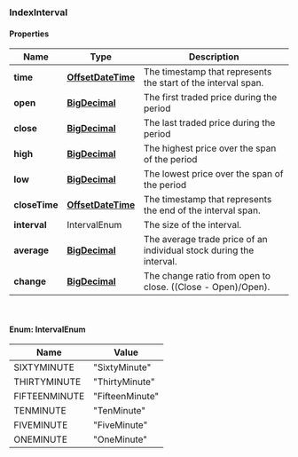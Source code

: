 
[//]: # (CLASS:IndexInterval)

[//]: # (KIND:object)

### IndexInterval

#### Properties

[//]: # (START_DEFINITION)

Name | Type | Description
------------ | ------------- | -------------
**time** | [**OffsetDateTime**](OffsetDateTime.md) | The timestamp that represents the start of the interval span. &nbsp;
**open** | [**BigDecimal**](BigDecimal.md) | The first traded price during the period &nbsp;
**close** | [**BigDecimal**](BigDecimal.md) | The last traded price during the period &nbsp;
**high** | [**BigDecimal**](BigDecimal.md) | The highest price over the span of the period &nbsp;
**low** | [**BigDecimal**](BigDecimal.md) | The lowest price over the span of the period &nbsp;
**closeTime** | [**OffsetDateTime**](OffsetDateTime.md) | The timestamp that represents the end of the interval span. &nbsp;
**interval** | IntervalEnum | The size of the interval. &nbsp;
**average** | [**BigDecimal**](BigDecimal.md) | The average trade price of an individual stock during the interval. &nbsp;
**change** | [**BigDecimal**](BigDecimal.md) | The change ratio from open to close.  ((Close - Open)/Open). &nbsp;

[//]: # (END_DEFINITION)


[//]: # (CONTAINED_CLASS:OffsetDateTime)


[//]: # (CONTAINED_CLASS:BigDecimal)


[//]: # (CONTAINED_CLASS:BigDecimal)


[//]: # (CONTAINED_CLASS:BigDecimal)


[//]: # (CONTAINED_CLASS:BigDecimal)


[//]: # (CONTAINED_CLASS:OffsetDateTime)


[//]: # (CONTAINED_CLASS:BigDecimal)


[//]: # (CONTAINED_CLASS:BigDecimal)



<br/>

#### Enum: IntervalEnum

Name | Value
---- | -----
SIXTYMINUTE | &quot;SixtyMinute&quot;
THIRTYMINUTE | &quot;ThirtyMinute&quot;
FIFTEENMINUTE | &quot;FifteenMinute&quot;
TENMINUTE | &quot;TenMinute&quot;
FIVEMINUTE | &quot;FiveMinute&quot;
ONEMINUTE | &quot;OneMinute&quot;



